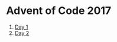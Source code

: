 # Advent of Code 2017

1. [Day 1](https://github.com/maccettura/adventofcode/blob/master/AdventOfCode/Day1Solver.cs)
2. [Day 2](https://github.com/maccettura/adventofcode/blob/master/AdventOfCode/Day2Solver.cs)
